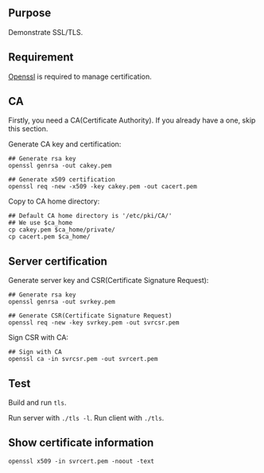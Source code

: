 ## Purpose

Demonstrate SSL/TLS.

## Requirement

[Openssl](https://www.openssl.org/) is required to manage certification.

## CA

Firstly, you need a CA(Certificate Authority).
If you already have a one, skip this section.

Generate CA key and certification:

```
## Generate rsa key
openssl genrsa -out cakey.pem

## Generate x509 certification
openssl req -new -x509 -key cakey.pem -out cacert.pem
```

Copy to CA home directory:

```
## Default CA home directory is '/etc/pki/CA/'
## We use $ca_home
cp cakey.pem $ca_home/private/
cp cacert.pem $ca_home/
```

## Server certification

Generate server key and CSR(Certificate Signature Request):

```
## Generate rsa key
openssl genrsa -out svrkey.pem

## Generate CSR(Certificate Signature Request)
openssl req -new -key svrkey.pem -out svrcsr.pem
```

Sign CSR with CA:

```
## Sign with CA
openssl ca -in svrcsr.pem -out svrcert.pem
```

## Test

Build and run `tls`.

Run server with `./tls -l`.
Run client with `./tls`.

## Show certificate information

```
openssl x509 -in svrcert.pem -noout -text
```
